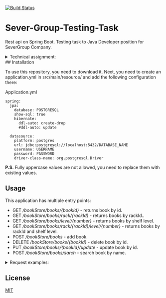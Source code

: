 [![Build Status](https://travis-ci.com/OrlovDiga/Sever-Group-Testing-Task.svg?branch=master)](https://travis-ci.com/OrlovDiga/Sever-Group-Testing-Task)

# Sever-Group-Testing-Task

Rest api on Spring Boot.
Testing task to Java Developer position for SeverGroup Company.

<details><summary>Technical assignment:</summary>


Создать REST-сервис книжного магазина по поиску, добавлению и удалению книг из реестра



Хранилище магазина представляет собой набор стеллажей, с тремя уровнями, на каждом уровне выставлены книги в случайном порядке

Требуется написать следующий API:

- Получение книги по ее id

- Получение списка книг по id cтеллажа, либо по номеру уровня, либо по обоим параметрам одновременно

- Добавление книги на определенный стеллаж и уровень

- Удаление книги по id

- Обновление информации по id книги

- Поиск книги в хранилище по ее названию



Требуется покрыть тестами API, и компоненты сервиса.



Используемые технологии: Java 8+, Spring Boot, Maven/Gradle (на выбор кандидата), JUnit

Хранилище - in memory

* Бонус: использовать реальную БД для реализации хранилища

</details>
## Installation

To use this repository, you need to download it. Next, you need to create an application.yml in src/main/resource/ and add the following configuration there:

Application.yml
```
spring:
  jpa:
    database: POSTGRESQL
    show-sql: true
    hibernate:
      ddl-auto: create-drop
      #ddl-auto: update

  datasource:
    platform: postgres
    url: jdbc:postgresql://localhost:5432/DATABASE_NAME
    username: USERNAME
    password: PASSWORD
    driver-class-name: org.postgresql.Driver
```
__P.S.__ Fully uppercase values ​​are not allowed, you need to replace them with existing values.


## Usage

This application has multiple entry points:
* GET */bookStore/books/{bookId}* - returns book by id.
* GET */bookStore/books/rack/{rackId}* - returns books by rackId..
* GET */bookStore/books/level/{number}* - returns books by shelf level.
* GET */bookStore/books/rack/{rackId}/level/{number}* - returns books by rackId and shelf level.
* POST */bookStore/books* - add book.
* DELETE */bookStore/books/{bookId}* - delete book by id.
* PUT */bookStore/books/{bookId}/update* - update book by id.
* POST */bookStore/books/sarch* - search book by name.

<details><summary>Request examples:</summary>

#### */bookStore/books/4*
 `GET`
```
  response
{
"id": "2"
"name": "Morphine",
"author": "Bulgakov Mikhail"
"rackId": "2",
"levelNumber": "SECOND",
}
 ```
#### */bookStore/books/rack/2*
 `GET`
```
  response
[
{
"id": "2"
"name": "Morphine",
"author": "Bulgakov Mikhail"
"rackId": "2",
"levelNumber": "SECOND",
},
{
"id": "1",
"name": "The Master and Margarita",
"author": "Bulgakov Mikhail"
"rackId": "2",
"levelNumber": "SECOND",
}
]
 ```
#### */bookStore/books/level/FIRST*
 `GET`
```
  response
[
{
"id": "4"
"name": "Count of Monte Cristo",
"author": "Alexandre Dumas"
"rackId": "1",
"levelNumber": "FIRST",
},
{
"id": "5"
"name": "Time doesn't wait",
"author": "Jack London"
"rackId": "1",
"levelNumber": "FIRST",
},
{
"name": "Morphine",
"author": "Bulgakov Mikhail"
"rackId": "2",
"levelNumber": "FIRST",
}
]
 ```
#### */bookStore/books/rack/2/level/FIRST*
 `GET`
```
  response
[
{
"id": "4"
"name": "Count of Monte Cristo",
"author": "Alexandre Dumas"
"rackId": "1",
"levelNumber": "FIRST",
},
{
"id": "5"
"name": "Time doesn't wait",
"author": "Jack London"
"rackId": "1",
"levelNumber": "FIRST",
}
]
 ```
#### */bookStore/books *
 `POST`
```
  request
{
"name": "Morphine",
"author": "Bulgakov Mikhail"
"rackId": "2",
"levelNumber": "FIRST",
}

  response
{
"id": "2"
"name": "Morphine",
"author": "Bulgakov Mikhail"
"rackId": "2",
"levelNumber": "SECOND",
}

 ```
#### */bookStore/books/3*
 `DELETE`

```
This request and response haven't body.
 ```
#### */bookStore/books/2/update*
 `PUT`
```
  request
{
"name": "Morphine",
"author": "Bulgakov Mikhail"
"rackId": "2",
"levelNumber": "THIRD",
}

  response
{
"id": "2"
"name": "Morphine",
"author": "Bulgakov Mikhail"
"rackId": "2",
"levelNumber": "THIRD",
}
 ```

#### */bookStore/books/sarch*
 `POST`
```
  request
{
"name": "The Master and Margarita"
}

  response
{
"id": "1",
"name": "The Master and Margarita",
"author": "Bulgakov Mikhail"
"rackId": "2",
"levelNumber": "SECOND",
}

 ```
</details>

## License
[MIT](https://github.com/OrlovDiga/Sever-Group-Testing-Task/blob/master/LICENSE)
